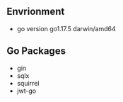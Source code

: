 ## Envrionment

- go version go1.17.5 darwin/amd64

## Go Packages

- gin
- sqlx
- squirrel
- jwt-go
